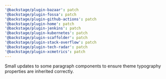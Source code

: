 ```yaml
---
'@backstage/plugin-bazaar': patch
'@backstage/plugin-fossa': patch
'@backstage/plugin-github-actions': patch
'@backstage/plugin-home': patch
'@backstage/plugin-jenkins': patch
'@backstage/plugin-kubernetes': patch
'@backstage/plugin-scaffolder': patch
'@backstage/plugin-stack-overflow': patch
'@backstage/plugin-tech-radar': patch
'@backstage/plugin-xcmetrics': patch
---
```


Small updates to some paragraph components to ensure theme typography properties are inherited correctly.
